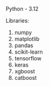 Python - 3.12

Libraries:

1. numpy
2. matplotlib 
3. pandas 
4. scikit-learn 
5. tensorflow 
6. keras 
7. xgboost 
8. catboost
